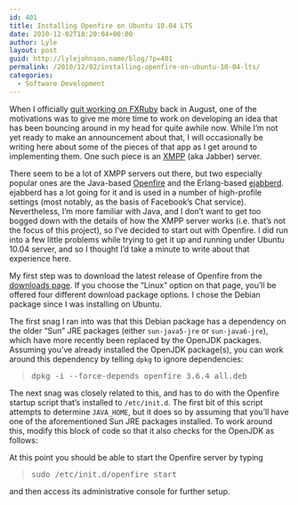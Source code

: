 ```yaml
---
id: 401
title: Installing Openfire on Ubuntu 10.04 LTS
date: 2010-12-02T18:20:04+00:00
author: Lyle
layout: post
guid: http://lylejohnson.name/blog/?p=401
permalink: /2010/12/02/installing-openfire-on-ubuntu-10-04-lts/
categories:
  - Software Development
---
```

When I officially [quit working on FXRuby](http://lylejohnson.name/blog/2010/08/04/moving-on/) back in August, one of the motivations was to give me more time to work on developing an idea that has been bouncing around in my head for quite awhile now. While I&#8217;m not yet ready to make an announcement about that, I will occasionally be writing here about some of the pieces of that app as I get around to implementing them. One such piece is an [XMPP](http://en.wikipedia.org/wiki/Extensible_Messaging_and_Presence_Protocol) (aka Jabber) server.

There seem to be a lot of XMPP servers out there, but two especially popular ones are the Java-based [Openfire](http://www.igniterealtime.org/projects/openfire/) and the Erlang-based [ejabberd](http://www.ejabberd.im/). ejabberd has a lot going for it and is used in a number of high-profile settings (most notably, as the basis of Facebook&#8217;s Chat service). Nevertheless, I&#8217;m more familiar with Java, and I don&#8217;t want to get too bogged down with the details of how the XMPP server works (i.e. that&#8217;s not the focus of this project), so I&#8217;ve decided to start out with Openfire. I did run into a few little problems while trying to get it up and running under Ubuntu 10.04 server, and so I thought I&#8217;d take a minute to write about that experience here.

My first step was to download the latest release of Openfire from the [downloads page](http://www.igniterealtime.org/downloads/). If you choose the &#8220;Linux&#8221; option on that page, you&#8217;ll be offered four different download package options. I chose the Debian package since I was installing on Ubuntu.

The first snag I ran into was that this Debian package has a dependency on the older &#8220;Sun&#8221; JRE packages (either `sun-java5-jre` or `sun-java6-jre`), which have more recently been replaced by the OpenJDK packages. Assuming you&#8217;ve already installed the OpenJDK package(s), you can work around this dependency by telling `dpkg` to ignore dependencies:

> <pre>dpkg -i --force-depends openfire_3.6.4_all.deb</pre>

The next snag was closely related to this, and has to do with the Openfire startup script that&#8217;s installed to `/etc/init.d`. The first bit of this script attempts to determine `JAVA_HOME`, but it does so by assuming that you&#8217;ll have one of the aforementioned Sun JRE packages installed. To work around this, modify this block of code so that it also checks for the OpenJDK as follows:

At this point you should be able to start the Openfire server by typing

> <pre>sudo /etc/init.d/openfire start</pre>

and then access its administrative console for further setup.